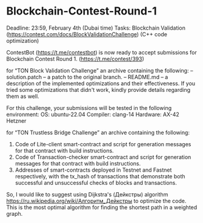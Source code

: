 # Blockchain-Contest-Round-1

Deadline: 23:59, February 4th (Dubai time) 
Tasks: Blockchain Validation (https://contest.com/docs/BlockValidationChallenge) (C++ code optimization)

ContestBot (https://t.me/contestbot) is now ready to accept submissions for Blockchain Contest Round 1. (https://t.me/contest/393)

for “TON Block Validation Challenge” 
an archive containing the following: 
– solution.patch – a patch to the original branch.
– README.md – a description of the implemented optimizations and their effectiveness. If you tried some optimizations that didn't work, kindly provide details regarding them as well.

For this challenge, your submissions will be tested in the following environment:
OS: ubuntu-22.04
Compiler: clang-14
Hardware: AX-42 Hetzner

for “TON Trustless Bridge Challenge”
an archive containing the following:
1. Code of Lite-client smart-contract and script for generation messages for that contract with build instructions.
2. Code of Transaction-checker smart-contract and script for generation messages for that contract with build instructions.
3. Addresses of smart-contracts deployed in Testnet and Fastnet respectively, with the tx_hash of transactions that demonstrate both successful and unsuccessful checks of blocks and transactions.

So, I would like to suggest using Dijkstra's (Дейкстры) algorithm https://ru.wikipedia.org/wiki/Алгоритм_Дейкстры to optimize the code.
This is the most optimal algorithm for finding the shortest path in a weighted graph.
